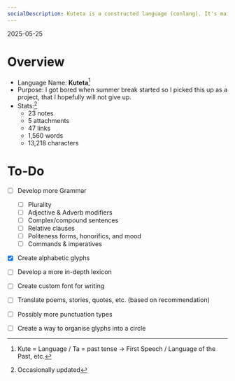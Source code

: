 ```yaml
---
socialDescription: Kuteta is a constructed language (conlang). It's mainly inspired by the structure of Asian languages (Japanese, Chinese, Thai, Malayalam, & Tibetan). It also uses a custom-built alphabet and is designed be easily expanded upon.
---
```

2025-05-25  
# Overview
- Language Name: **Kuteta**[^1]
- Purpose: I got bored when summer break started so I picked this up as a project, that I hopefully will not give up.
- Stats:[^2]
	- 23 notes
	- 5 attachments
	- 47 links
	- 1,560 words
	- 13,218 characters
# To-Do
- [ ] Develop more Grammar
	- [ ] Plurality
	- [ ] Adjective & Adverb modifiers
	- [ ] Complex/compound sentences
	- [ ] Relative clauses
	- [ ] Politeness forms, honorifics, and mood
	- [ ] Commands & imperatives
- [x] Create alphabetic glyphs
- [ ] Develop a more in-depth lexicon
- [ ] Create custom font for writing
- [ ] Translate poems, stories, quotes, etc. (based on recommendation)
- [ ] Possibly more punctuation types
- [ ] Create a way to organise glyphs into a circle
 




[^1]: Kute = Language / Ta = past tense → First Speech / Language of the Past, etc.

[^2]: Occasionally updated
